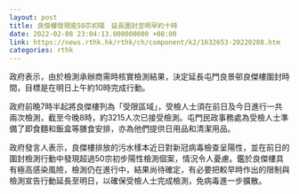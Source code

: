 ```yaml
---
layout: post
title: 良傑樓發現逾50宗初陽　延長圍封至明早約十時
date: 2022-02-08 23:04:13.000000000 +08:00
link: https://news.rthk.hk/rthk/ch/component/k2/1632653-20220208.htm
categories: rthk
---
```


政府表示，由於檢測承辦商需時核實檢測結果，決定延長屯門良景邨良傑樓圍封時間，目標是在明日上午約10時完成行動。

政府前晚7時半起將良傑樓列為「受限區域」，受檢人士須在前日及今日進行一共兩次檢測，截至今晚8時，約3215人次已接受檢測。屯門民政事務處為受檢人士準備了即食麵和飯盒等膳食安排，亦為他們提供日用品和清潔用品。

政府發言人表示，良傑樓排放的污水樣本近日對新冠病毒檢查呈陽性，並在前日的圍封檢測行動中發現超過50宗初步陽性檢測個案，情況令人憂慮。鑑於良傑樓具有極高感染風險，檢測仍在進行中，結果尚待確定，有必要把較早時作出的限制與檢測宣告行動延長至明日，以確保受檢人士完成檢測，免病毒進一步擴散。
